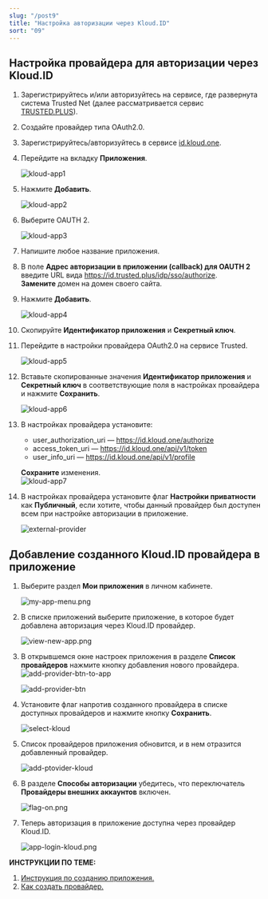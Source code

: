 ```yaml
---
slug: "/post9"
title: "Настройка авторизации через Kloud.ID"
sort: "09"
---
```


## Настройка провайдера для авторизации через Kloud.ID

1. Зарегистрируйтесь и/или авторизуйтесь на сервисе, где развернута система Trusted Net (далее рассматривается сервис [TRUSTED.PLUS](https://id.trusted.plus)).  
2. Создайте провайдер типа OAuth2.0.   
3. Зарегистрируйтесь/авторизуйтесь в сервисе [id.kloud.one](https://id.kloud.one/).
4. Перейдите на вкладку **Приложения**.   
      
   ![kloud-app1](./images/kloud-app1.jpg "Приложения")
   
5.  Нажмите **Добавить**.  
   
      ![kloud-app2](./images/kloud-app2.jpg "Добавление приложения")   

6. Выберите OAUTH 2.
   
      ![kloud-app3](./images/kloud-app3.jpg "Настройки приложения")  

7. Напишите любое название приложения.
 
8.  В поле **Адрес авторизации в приложении (callback) для OAUTH 2** введите URL вида https://id.trusted.plus/idp/sso/authorize.   
**Замените** домен на домен своего сайта.   
        
11. Нажмите **Добавить**.
    
      ![kloud-app4](./images/kloud-app4.jpg "Настройки приложения")  

12. Скопируйте **Идентификатор приложения** и **Секретный ключ**.
    
13. Перейдите в настройки провайдера OAuth2.0 на сервисе Trusted.  
    
    ![kloud-app5](./images/kloud-app5.jpg "Настройки провайдера Trusted")  

14. Вставьте скопированные значения **Идентификатор приложения** и **Секретный ключ** в соответствующие поля в настройках провайдера  и нажмите **Сохранить**.  
    
    ![kloud-app6](./images/kloud-app6.jpg "Настройки авторизации провайдера")  

15. В настройках провайдера установите:   
      - user_authorization_uri — https://id.kloud.one/authorize  
      - access_token_uri — https://id.kloud.one/api/v1/token  
      - user_info_uri — https://id.kloud.one/api/v1/profile  

      **Сохраните** изменения.    
      ![kloud-app7](./images/kloud-app7.jpg "Настройки авторизации провайдера")  
 
16. В настройках провайдера установите флаг **Настройки приватности** как **Публичный**, если хотите, чтобы данный провайдер был доступен всем при настройке авторизации в приложение.  
    
    ![external-provider](./images/external-provider.jpg "Настройки приватности")   


##  Добавление созданного Kloud.ID провайдера в приложение
   
1.  Выберите раздел **Мои приложения** в личном кабинете.
   
      ![my-app-menu.png](./images/my-app-menu.png "Мои приложения")

2. В списке приложений выберите приложение, в которое будет добавлена авторизация через Kloud.ID провайдер.
   
      ![view-new-app.png](./images/view-new-app.png "Список приложений")

3. В открывшемся окне настроек приложения в разделе **Список провайдеров** нажмите кнопку добавления нового провайдера.
    ![add-provider-btn-to-app](./images/add-provider-btn-to-app.png "Кнопка добавления провайдера") 
   
      ![add-provider-btn](./images/list-providers.png "Список подключенных провайдеров") 

4. Установите флаг напротив созданного провайдера в списке доступных провайдеров и нажмите кнопку **Сохранить**.
   
      ![select-kloud](./images/select-kloud.jpg "Список доступных провайдеров для добавления в приложение") 

5. Список провайдеров приложения обновится, и в нем отразится добавленный провайдер.

      ![add-ptovider-kloud](./images/add-ptovider-kloud.jpg "Список добавленных в приложение провайдеров")

6. В разделе **Способы авторизации** убедитесь, что переключатель **Провайдеры внешних аккаунтов** включен.

      ![flag-on.png](./images/flag-on.png "Включения флага авторизации через провайдеров внешних аккаунтов")

7. Теперь авторизация в приложение доступна через провайдер Kloud.ID.
     
      ![app-login-kloud.png](./images/app-login-kloud.png "Форма авторизации в приложение")

**ИНСТРУКЦИИ ПО ТЕМЕ:**  

1. [Инструкция по созданию приложения.](https://docs.trusted.plus/04-v1.5/8-instructions/create-app)  
2. [Как создать провайдер.](https://docs.trusted.plus/04-v1.5/5-providers/providers)  